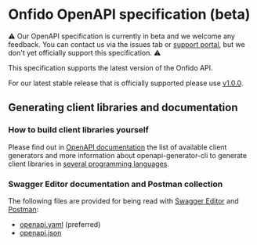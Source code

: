 # Onfido OpenAPI specification (beta)

:warning: Our OpenAPI specification is currently in beta and we welcome any feedback. You can contact us via the issues tab or [support portal](https://public.support.onfido.com), but we don't yet officially support this specification. :warning:

This specification supports the latest version of the Onfido API.

For our latest stable release that is officially supported please use [v1.0.0](https://github.com/onfido/onfido-openapi-spec/tree/v1.0.0).

## Generating client libraries and documentation

### How to build client libraries yourself

Please find out in [OpenAPI documentation](https://openapi-generator.tech) the list of available client generators and more information about openapi-generator-cli to generate client libraries in [several programming languages](https://openapi-generator.tech/docs/generators/#client-generators).

### Swagger Editor documentation and Postman collection

The following files are provided for being read with [Swagger Editor](https://editor.swagger.io/) and [Postman](https://www.postman.com/):

- [openapi.yaml](generated/artifacts/openapi-yaml/openapi/openapi.yaml) (preferred)
- [openapi.json](generated/artifacts/openapi/openapi.json)
